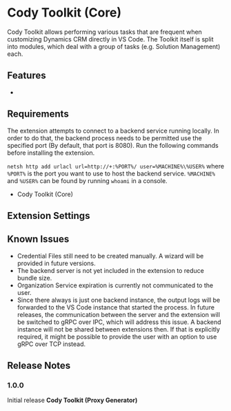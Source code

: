 # Cody Toolkit (Core)

Cody Toolkit allows performing various tasks that are frequent when customizing Dynamics CRM directly in VS Code.
The Toolkit itself is split into modules, which deal with a group of tasks (e.g. Solution Management) each.

## Features

-   

## Requirements

The extension attempts to connect to a backend service running locally. In order to do that, the backend process needs
to be permitted use the specified port (By default, that port is 8080).
Run the following commands before installing the extension.

`netsh http add urlacl url=http://+:%PORT%/ user=%MACHINE%\%USER%` where `%PORT%` is the port you want to use to
host the backend service. `%MACHINE%` and `%USER%` can be found by running `whoami` in a console.

-   Cody Toolkit (Core)

## Extension Settings

## Known Issues

-   Credential Files still need to be created manually. A wizard will be provided in future versions.
-   The backend server is not yet included in the extension to reduce bundle size.
-   Organization Service expiration is currently not communicated to the user.
-   Since there always is just one backend instance, the output logs will be forwarded to the VS Code instance that
    started the process. In future releases, the communication between the server and the extension will be switched to
    gRPC over IPC, which will address this issue. A backend instance will not be shared between extensions then. If that
    is explicitly required, it might be possible to provide the user with an option to use gRPC over TCP instead.

## Release Notes

### 1.0.0

Initial release **Cody Toolkit (Proxy Generator)**